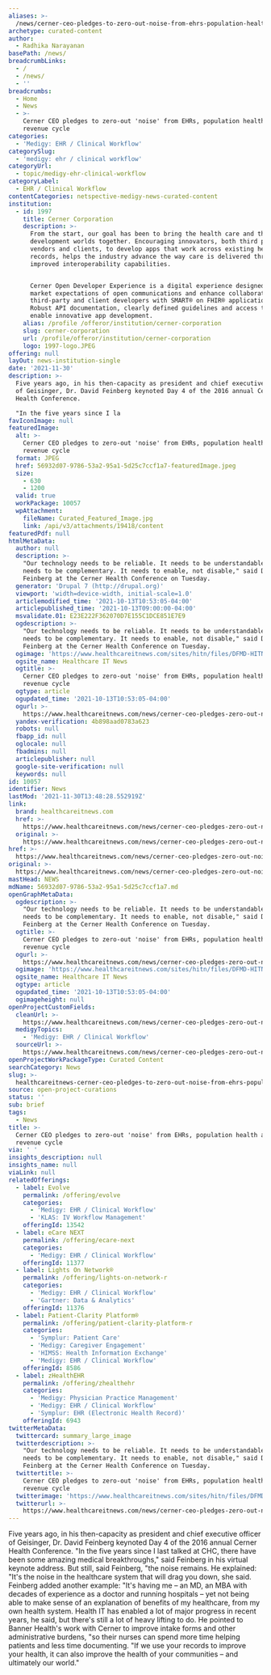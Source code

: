 ```yaml
---
aliases: >-
  /news/cerner-ceo-pledges-to-zero-out-noise-from-ehrs-population-health-and-revenue-cycle
archetype: curated-content
author:
  - Radhika Narayanan
basePath: /news/
breadcrumbLinks:
  - /
  - /news/
  - ''
breadcrumbs:
  - Home
  - News
  - >-
    Cerner CEO pledges to zero-out 'noise' from EHRs, population health and
    revenue cycle
categories:
  - 'Medigy: EHR / Clinical Workflow'
categorySlug:
  - 'medigy: ehr / clinical workflow'
categoryUrl:
  - topic/medigy-ehr-clinical-workflow
categoryLabel:
  - EHR / Clinical Workflow
contentCategories: netspective-medigy-news-curated-content
institution:
  - id: 1997
    title: Cerner Corporation
    description: >-
      From the start, our goal has been to bring the health care and the
      development worlds together. Encouraging innovators, both third party
      vendors and clients, to develop apps that work across existing health
      records, helps the industry advance the way care is delivered through
      improved interoperability capabilities.


      Cerner Open Developer Experience is a digital experience designed to meet
      market expectations of open communications and enhance collaboration with
      third-party and client developers with SMART® on FHIR® applications.
      Robust API documentation, clearly defined guidelines and access to tools
      enable innovative app development.
    alias: /profile /offeror/institution/cerner-corporation
    slug: cerner-corporation
    url: /profile/offeror/institution/cerner-corporation
    logo: 1997-logo.JPEG
offering: null
layOut: news-institution-single
date: '2021-11-30'
description: >-
  Five years ago, in his then-capacity as president and chief executive officer
  of Geisinger, Dr. David Feinberg keynoted Day 4 of the 2016 annual Cerner
  Health Conference.

  "In the five years since I la
favIconImage: null
featuredImage:
  alt: >-
    Cerner CEO pledges to zero-out 'noise' from EHRs, population health and
    revenue cycle
  format: JPEG
  href: 56932d07-9786-53a2-95a1-5d25c7ccf1a7-featuredImage.jpeg
  size:
    - 630
    - 1200
  valid: true
  workPackage: 10057
  wpAttachment:
    fileName: Curated_Featured_Image.jpg
    link: /api/v3/attachments/19418/content
featuredPdf: null
htmlMetaData:
  author: null
  description: >-
    "Our technology needs to be reliable. It needs to be understandable. It
    needs to be complementary. It needs to enable, not disable," said Dr. David
    Feinberg at the Cerner Health Conference on Tuesday.
  generator: 'Drupal 7 (http://drupal.org)'
  viewport: 'width=device-width, initial-scale=1.0'
  articlemodified_time: '2021-10-13T10:53:05-04:00'
  articlepublished_time: '2021-10-13T09:00:00-04:00'
  msvalidate.01: E23E222F362070D7E155C1DCE851E7E9
  ogdescription: >-
    "Our technology needs to be reliable. It needs to be understandable. It
    needs to be complementary. It needs to enable, not disable," said Dr. David
    Feinberg at the Cerner Health Conference on Tuesday.
  ogimage: 'https://www.healthcareitnews.com/sites/hitn/files/DFMD-HITN.jpg'
  ogsite_name: Healthcare IT News
  ogtitle: >-
    Cerner CEO pledges to zero-out 'noise' from EHRs, population health and
    revenue cycle
  ogtype: article
  ogupdated_time: '2021-10-13T10:53:05-04:00'
  ogurl: >-
    https://www.healthcareitnews.com/news/cerner-ceo-pledges-zero-out-noise-ehrs-population-health-revenue-cycle
  yandex-verification: 4b898aad0783a623
  robots: null
  fbapp_id: null
  oglocale: null
  fbadmins: null
  articlepublisher: null
  google-site-verification: null
  keywords: null
id: 10057
identifier: News
lastMod: '2021-11-30T13:48:28.552919Z'
link:
  brand: healthcareitnews.com
  href: >-
    https://www.healthcareitnews.com/news/cerner-ceo-pledges-zero-out-noise-ehrs-population-health-revenue-cycle
  original: >-
    https://www.healthcareitnews.com/news/cerner-ceo-pledges-zero-out-noise-ehrs-population-health-revenue-cycle
href: >-
  https://www.healthcareitnews.com/news/cerner-ceo-pledges-zero-out-noise-ehrs-population-health-revenue-cycle
original: >-
  https://www.healthcareitnews.com/news/cerner-ceo-pledges-zero-out-noise-ehrs-population-health-revenue-cycle
mastHead: NEWS
mdName: 56932d07-9786-53a2-95a1-5d25c7ccf1a7.md
openGraphMetaData:
  ogdescription: >-
    "Our technology needs to be reliable. It needs to be understandable. It
    needs to be complementary. It needs to enable, not disable," said Dr. David
    Feinberg at the Cerner Health Conference on Tuesday.
  ogtitle: >-
    Cerner CEO pledges to zero-out 'noise' from EHRs, population health and
    revenue cycle
  ogurl: >-
    https://www.healthcareitnews.com/news/cerner-ceo-pledges-zero-out-noise-ehrs-population-health-revenue-cycle
  ogimage: 'https://www.healthcareitnews.com/sites/hitn/files/DFMD-HITN.jpg'
  ogsite_name: Healthcare IT News
  ogtype: article
  ogupdated_time: '2021-10-13T10:53:05-04:00'
  ogimageheight: null
openProjectCustomFields:
  cleanUrl: >-
    https://www.healthcareitnews.com/news/cerner-ceo-pledges-zero-out-noise-ehrs-population-health-revenue-cycle
  medigyTopics:
    - 'Medigy: EHR / Clinical Workflow'
  sourceUrl: >-
    https://www.healthcareitnews.com/news/cerner-ceo-pledges-zero-out-noise-ehrs-population-health-revenue-cycle
openProjectWorkPackageType: Curated Content
searchCategory: News
slug: >-
  healthcareitnews-cerner-ceo-pledges-to-zero-out-noise-from-ehrs-population-health-and-revenue-cycle
source: open-project-curations
status: ''
sub: brief
tags:
  - News
title: >-
  Cerner CEO pledges to zero-out 'noise' from EHRs, population health and
  revenue cycle
via: ' '
insights_description: null
insights_name: null
viaLink: null
relatedOfferings:
  - label: Evolve
    permalink: /offering/evolve
    categories:
      - 'Medigy: EHR / Clinical Workflow'
      - 'KLAS: IV Workflow Management'
    offeringId: 13542
  - label: eCare NEXT
    permalink: /offering/ecare-next
    categories:
      - 'Medigy: EHR / Clinical Workflow'
    offeringId: 11377
  - label: Lights On Network®
    permalink: /offering/lights-on-network-r
    categories:
      - 'Medigy: EHR / Clinical Workflow'
      - 'Gartner: Data & Analytics'
    offeringId: 11376
  - label: Patient-Clarity Platform®
    permalink: /offering/patient-clarity-platform-r
    categories:
      - 'Symplur: Patient Care'
      - 'Medigy: Caregiver Engagement'
      - 'HIMSS: Health Information Exchange'
      - 'Medigy: EHR / Clinical Workflow'
    offeringId: 8586
  - label: zHealthEHR
    permalink: /offering/zhealthehr
    categories:
      - 'Medigy: Physician Practice Management'
      - 'Medigy: EHR / Clinical Workflow'
      - 'Symplur: EHR (Electronic Health Record)'
    offeringId: 6943
twitterMetaData:
  twittercard: summary_large_image
  twitterdescription: >-
    "Our technology needs to be reliable. It needs to be understandable. It
    needs to be complementary. It needs to enable, not disable," said Dr. David
    Feinberg at the Cerner Health Conference on Tuesday.
  twittertitle: >-
    Cerner CEO pledges to zero-out 'noise' from EHRs, population health and
    revenue cycle
  twitterimage: 'https://www.healthcareitnews.com/sites/hitn/files/DFMD-HITN.jpg'
  twitterurl: >-
    https://www.healthcareitnews.com/news/cerner-ceo-pledges-zero-out-noise-ehrs-population-health-revenue-cycle
---
```

<p>Five years ago, in his then-capacity as president and chief executive officer of Geisinger, Dr. David Feinberg keynoted Day 4 of the 2016 annual Cerner Health Conference.
"In the five years since I last talked at CHC, there have been some amazing medical breakthroughs," said Feinberg in his virtual keynote address.
But still, said Feinberg, "the noise remains.
He explained: "It's the noise in the healthcare system that will drag you down, she said.
Feinberg added another example: "It's having me – an MD, an MBA with decades of experience as a doctor and running hospitals – yet not being able to make sense of an explanation of benefits of my healthcare, from my own health system.
Health IT has enabled a lot of major progress in recent years, he said, but there's still a lot of heavy lifting to do.
He pointed to Banner Health's work with Cerner to improve intake forms and other administrative burdens, "so their nurses can spend more time helping patients and less time documenting.
"If we use your records to improve your health, it can also improve the health of your communities – and ultimately our world."</p>